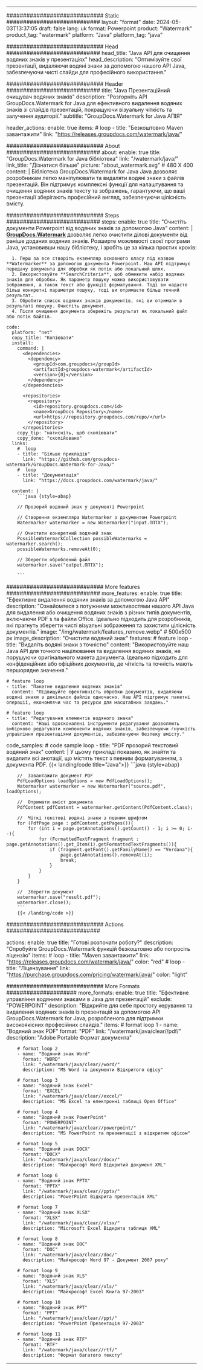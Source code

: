 
---
############################# Static ############################
layout: "format"
date:  2024-05-03T13:37:05
draft: false
lang: uk
format: Powerpoint
product: "Watermark"
product_tag: "watermark"
platform: "Java"
platform_tag: "java"

############################# Head ############################
head_title: "Java API для очищення водяних знаків у презентаціях"
head_description: "Оптимізуйте свої презентації, видаляючи водяні знаки за допомогою нашого API Java, забезпечуючи чисті слайди для професійного використання."

############################# Header ############################
title: "Java Презентаційний очищувач водяних знаків" 
description: "Розгорніть API GroupDocs.Watermark for Java для ефективного видалення водяних знаків зі слайдів презентацій, покращуючи візуальну чіткість та залучення аудиторії."
subtitle: "GroupDocs.Watermark for Java АПІЯ" 

header_actions:
  enable: true
  items:
    #  loop
    - title: "Безкоштовно Maven завантажити"
      link: "https://releases.groupdocs.com/watermark/java/"
      
############################# About ############################
about:
    enable: true
    title: "GroupDocs.Watermark for Java бібліотека"
    link: "/watermark/java/"
    link_title: "Дізнатися більше"
    picture: "about_watermark.svg" # 480 X 400
    content: |
       Бібліотека GroupDocs.Watermark for Java Java дозволяє розробникам легко маніпулювати та видаляти водяні знаки з файлів презентацій. Він підтримує комплексні функції для налаштування та очищення водяних знаків тексту та зображень, гарантуючи, що ваші презентації зберігають професійний вигляд, забезпечуючи цілісність вмісту.

############################# Steps ############################
steps:
    enable: true
    title: "Очистіть документи Powerpoint від водяних знаків за допомогою Java"
    content: |
      **[GroupDocs.Watermark](https://products.groupdocs.com/watermark/java/)** дозволяє легко очистити ділові документи від раніше доданих водяних знаків. Розширте можливості своєї програми Java, установивши нашу бібліотеку, і зробіть це за кілька простих кроків:
      
      1. Перш за все створіть екземпляр основного класу під назвою **Watermarker** за допомогою документа Powerpoint. Наш API підтримує передачу документа для обробки як потік або локальний шлях.
      2. Використовуйте **SearchCriteria**, щоб обмежити набір водяних знаків для обробки. Як параметр пошуку можна використовувати зображення, а також текст або функції форматування. Тоді ви надасте більш конкретні параметри пошуку, тоді ви отримаєте більш точний результат.
      3. Обробити список водяних знаків документів, які ви отримали в результаті пошуку. Очистіть документ.
      4. Після очищення документа збережіть результат як локальний файл або потік байтів.
   
    code:
      platform: "net"
      copy_title: "Копіювати"
      install:
        command: |
          <dependencies>
            <dependency>
              <groupId>com.groupdocs</groupId>
              <artifactId>groupdocs-watermark</artifactId>
              <version>{0}</version>
            </dependency>
          </dependencies>

          <repositories>
            <repository>
              <id>repository.groupdocs.com</id>
              <name>GroupDocs Repository</name>
              <url>https://repository.groupdocs.com/repo/</url>
            </repository>
          </repositories>
        copy_tip: "натисніть, щоб скопіювати"
        copy_done: "скопійовано"
      links:
        #  loop
        - title: "Більше прикладів"
          link: "https://github.com/groupdocs-watermark/GroupDocs.Watermark-for-Java/"
        #  loop
        - title: "Документація"
          link: "https://docs.groupdocs.com/watermark/java/"
          
      content: |
        ```java {style=abap}

        // Прозорий водяний знак у документі Powerpoint

        // Створення екземпляра Watermarker з документом Powerpoint
        Watermarker watermarker = new Watermarker("input.ППТХ");
        
        // Очистити конкретний водяний знак
        PossibleWatermarkCollection possibleWatermarks = watermarker.search();
        possibleWatermarks.removeAt(0);

        // Зберегти оброблений файл
        watermarker.save("output.ППТХ");
        
        ```    
        
############################# More features ############################
more_features:
  enable: true
  title: "Ефективне видалення водяних знаків за допомогою Java API"
  description: "Ознайомтеся з потужними можливостями нашого API Java для видалення або очищення водяних знаків з різних типів документів, включаючи PDF s та файли Office. Ідеально підходить для розробників, які прагнуть зберегти чисті візуальні зображення та захистити цілісність документів."
  image: "/img/watermark/features_remove.webp" # 500x500 px
  image_description: "Очистити водяний знак"
  features:
    # feature loop
    - title: "Видаліть водяні знаки з точністю"
      content: "Використовуйте наш Java API для точного націлювання та видалення водяних знаків, не порушуючи оригінального макета документа. Ідеально підходить для конфіденційних або офіційних документів, де чіткість та точність мають першорядне значення."

    # feature loop
    - title: "Пакетне видалення водяних знаків"
      content: "Підвищуйте ефективність обробки документів, видаляючи водяні знаки з декількох файлів одночасно. Наш API підтримує пакетні операції, економлячи час та ресурси для масштабних завдань."

    # feature loop
    - title: "Редагування елементів водяного знака"
      content: "Наші вдосконалені інструменти редагування дозволяють вибірково редагувати компоненти водяних знаків, забезпечуючи гнучкість управління презентаціями документів, забезпечуючи безпеку вмісту."
      
  code_samples:
    # code sample loop
    - title: "PDF прозорий текстовий водяний знак"
      content: |
        У цьому прикладі показано, як знайти та видалити всі анотації, що містять текст з певним форматуванням, з документа PDF.
        {{< landing/code title="Java">}}
        ```java {style=abap}
        
        //  Завантажити документ PDF
        PdfLoadOptions loadOptions = new PdfLoadOptions();
        Watermarker watermarker = new Watermarker("source.pdf", loadOptions);

        //  Отримати вміст документа
        PdfContent pdfContent = watermarker.getContent(PdfContent.class);

        //  Чіткі текстові водяні знаки з певним шрифтом
        for (PdfPage page : pdfContent.getPages()){
            for (int i = page.getAnnotations().getCount() - 1; i >= 0; i--){
                for (FormattedTextFragment fragment : page.getAnnotations().get_Item(i).getFormattedTextFragments()){
                    if (fragment.getFont().getFamilyName() == "Verdana"){
                        page.getAnnotations().removeAt(i);
                        break;
                    }
                }
            }
        }

        //  Зберегти документ
        watermarker.save("result.pdf");
        watermarker.close();
        ```
        {{< /landing/code >}}


############################# Actions ############################

actions:
  enable: true
  title: "Готові розпочати роботу?"
  description: "Спробуйте GroupDocs.Watermark функцій безкоштовно або попросіть ліцензію"
  items:
    #  loop
    - title: "Maven завантажити"
      link: "https://releases.groupdocs.com/watermark/java/"
      color: "red"
        #  loop
    - title: "Ліцензування"
      link: "https://purchase.groupdocs.com/pricing/watermark/java/"
      color: "light"


############################# More Formats #####################
more_formats:
    enable: true
    title: "Ефективне управління водяними знаками в Java для презентацій"
    exclude: "POWERPOINT"
    description: "Відкрийте для себе простоту керування та видалення водяних знаків із презентацій за допомогою API GroupDocs.Watermark for Java, розробленого для підтримки високоякісних професійних слайдів."
    items: 
        # format loop 1
        - name: "Водяний знак PDF"
          format: "PDF"
          link: "/watermark/java/clear//pdf/"
          description: "Adobe Portable Формат документа"

        # format loop 2
        - name: "Водяний знак Word"
          format: "WORD"
          link: "/watermark/java/clear//word/"
          description: "MS Word та документи Відкритого офісу"
          
        # format loop 3
        - name: "Водяний знак Excel"
          format: "EXCEL"
          link: "/watermark/java/clear//excel/"
          description: "MS Excel та електронні таблиці Open Office"

        # format loop 4
        - name: "Водяний знак PowerPoint"
          format: "POWERPOINT"
          link: "/watermark/java/clear//powerpoint/"
          description: "MS PowerPoint та презентації з відкритим офісом"

        # format loop 5
        - name: "Водяний знак DOCX"
          format: "DOCX"
          link: "/watermark/java/clear//docx/"
          description: "Майкрософт Word Відкритий документ XML"
          
        # format loop 6
        - name: "Водяний знак PPTX"
          format: "PPTX"
          link: "/watermark/java/clear//pptx/"
          description: "PowerPoint Відкрита презентація XML"
          
        # format loop 7
        - name: "Водяний знак XLSX"
          format: "XLSX"
          link: "/watermark/java/clear//xlsx/"
          description: "Microsoft Excel Відкрита таблиця XML"

        # format loop 8
        - name: "Водяний знак DOC"
          format: "DOC"
          link: "/watermark/java/clear//doc/"
          description: "Майкрософт Word 97 - Документ 2007 року"

        # format loop 9
        - name: "Водяний знак XLS"
          format: "XLS"
          link: "/watermark/java/clear//xls/"
          description: "Майкрософт Excel Книга 97-2003"

        # format loop 10
        - name: "Водяний знак PPT"
          format: "PPT"
          link: "/watermark/java/clear//ppt/"
          description: "PowerPoint Презентація 97-2003"

        # format loop 11
        - name: "Водяний знак RTF"
          format: "RTF"
          link: "/watermark/java/clear//rtf/"
          description: "Формат багатого тексту"

---